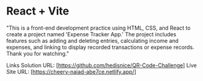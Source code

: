 # React + Vite
"This is a front-end development practice using HTML, CSS, and React to create a project named 'Expense Tracker App.' The project includes features such as adding and deleting entries, calculating income and expenses, and linking to display recorded transactions or expense records. Thank you for watching."


Links
Solution URL: [https://github.com/hedisnice/QR-Code-Challenge]
Live Site URL: [https://cheery-naiad-abe7ce.netlify.app/]
